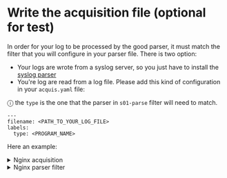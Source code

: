 # Write the acquisition file (optional for test)

In order for your log to be processed by the good parser, it must match the filter that you will configure in your parser file.
There is two option:

 - Your logs are wrote from a syslog server, so you just have to install the [syslog parser](https://master.d3padiiorjhf1k.amplifyapp.com/author/crowdsecurity/configurations/syslog-logs)
 - You're log are read from a log file. Please add this kind of configuration in your `acquis.yaml` file:

&#9432; the `type` is the one that the parser in `s01-parse` filter will need to match.


```
---
filename: <PATH_TO_YOUR_LOG_FILE>
labels:
  type: <PROGRAM_NAME>

```
Here an example:

<details>
  <summary>Nginx acquisition</summary>

```yaml
---
filename: /var/log/nginx/access.log
labels:
  type: nginx
```

</details>

<details>
  <summary>Nginx parser filter</summary>

```yaml
---
filter: evt.Parsed.program == 'nginx'
```

</details>

